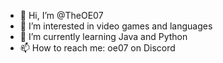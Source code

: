 - 👋 Hi, I’m @TheOE07
- 👀 I’m interested in video games and languages
- 🌱 I’m currently learning Java and Python
- 📫 How to reach me: oe07 on Discord

<!---
TheOE07/TheOE07 is a ✨ special ✨ repository because its `README.md` (this file) appears on your GitHub profile.
You can click the Preview link to take a look at your changes.
--->
